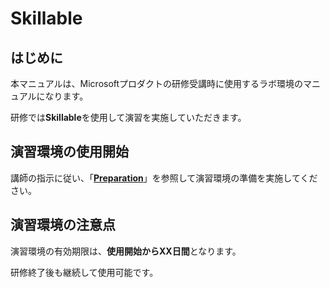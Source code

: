 # Skillable

## はじめに

本マニュアルは、Microsoftプロダクトの研修受講時に使用するラボ環境のマニュアルになります。

研修では**Skillable**を使用して演習を実施していただきます。



## 演習環境の使用開始

講師の指示に従い、「**[Preparation](https://github.com/ctct-edu/skillable/Preparation)**」を参照して演習環境の準備を実施してください。



## 演習環境の注意点

演習環境の有効期限は、**使用開始からXX日間**となります。

研修終了後も継続して使用可能です。